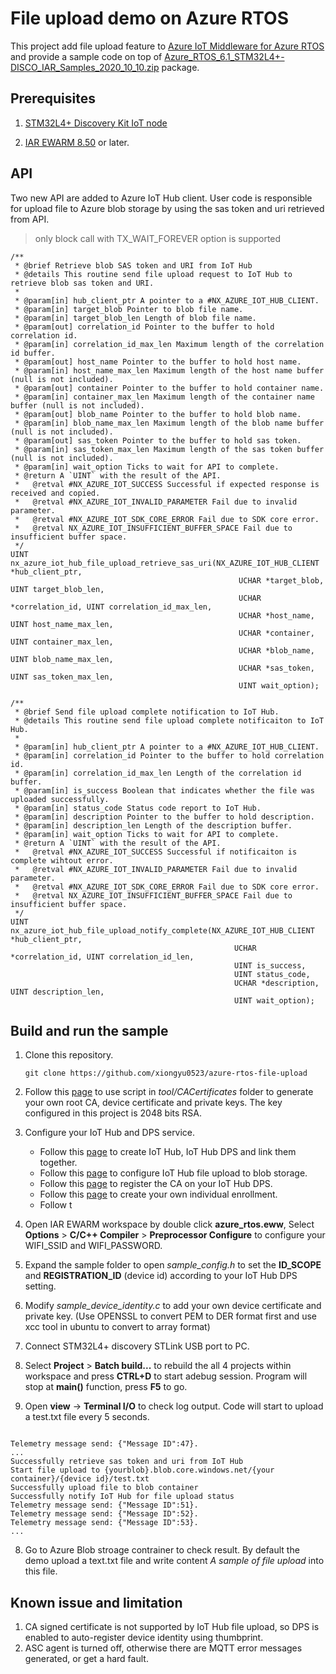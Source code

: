 ﻿# File upload demo on Azure RTOS

This project add file upload feature to [Azure IoT Middleware for Azure RTOS](https://github.com/azure-rtos/netxduo/tree/master/addons/azure_iot) and provide a sample code on top of [Azure_RTOS_6.1_STM32L4+-DISCO_IAR_Samples_2020_10_10.zip](https://github.com/azure-rtos/samples/releases/download/v6.1_rel/Azure_RTOS_6.1_STM32L4+-DISCO_IAR_Samples_2020_10_10.zip) package. 

## Prerequisites

1. [STM32L4+ Discovery Kit IoT node](https://www.st.com/en/evaluation-tools/b-l4s5i-iot01a.html)

2. [IAR EWARM 8.50](https://www.iar.com/ewarm) or later.

## API

Two new API are added to Azure IoT Hub client. User code is responsible for upload file to Azure blob storage by using the sas token and uri retrieved from API.

> only block call with TX_WAIT_FOREVER option is supported

```
/**
 * @brief Retrieve blob SAS token and URI from IoT Hub 
 * @details This routine send file upload request to IoT Hub to retrieve blob sas token and URI.
 *
 * @param[in] hub_client_ptr A pointer to a #NX_AZURE_IOT_HUB_CLIENT.
 * @param[in] target_blob Pointer to blob file name.
 * @param[in] target_blob_len Length of blob file name.
 * @param[out] correlation_id Pointer to the buffer to hold correlation id.
 * @param[in] correlation_id_max_len Maximum length of the correlation id buffer.
 * @param[out] host_name Pointer to the buffer to hold host name.
 * @param[in] host_name_max_len Maximum length of the host name buffer (null is not included).
 * @param[out] container Pointer to the buffer to hold container name.
 * @param[in] container_max_len Maximum length of the container name buffer (null is not included).
 * @param[out] blob_name Pointer to the buffer to hold blob name.
 * @param[in] blob_name_max_len Maximum length of the blob name buffer (null is not included).
 * @param[out] sas_token Pointer to the buffer to hold sas token.
 * @param[in] sas_token_max_len Maximum length of the sas token buffer (null is not included).
 * @param[in] wait_option Ticks to wait for API to complete.
 * @return A `UINT` with the result of the API.
 *   @retval #NX_AZURE_IOT_SUCCESS Successful if expected response is received and copied.
 *   @retval #NX_AZURE_IOT_INVALID_PARAMETER Fail due to invalid parameter.
 *   @retval #NX_AZURE_IOT_SDK_CORE_ERROR Fail due to SDK core error.
 *   @retval NX_AZURE_IOT_INSUFFICIENT_BUFFER_SPACE Fail due to insufficient buffer space.
 */
UINT nx_azure_iot_hub_file_upload_retrieve_sas_uri(NX_AZURE_IOT_HUB_CLIENT *hub_client_ptr,
                                                   UCHAR *target_blob, UINT target_blob_len,
                                                   UCHAR *correlation_id, UINT correlation_id_max_len,
                                                   UCHAR *host_name, UINT host_name_max_len,
                                                   UCHAR *container, UINT container_max_len,
                                                   UCHAR *blob_name, UINT blob_name_max_len,
                                                   UCHAR *sas_token, UINT sas_token_max_len,
                                                   UINT wait_option);

/**
 * @brief Send file upload complete notification to IoT Hub. 
 * @details This routine send file upload complete notificaiton to IoT Hub.
 *
 * @param[in] hub_client_ptr A pointer to a #NX_AZURE_IOT_HUB_CLIENT.
 * @param[in] correlation_id Pointer to the buffer to hold correlation id.
 * @param[in] correlation_id_max_len Length of the correlation id buffer.
 * @param[in] is_success Boolean that indicates whether the file was uploaded successfully.
 * @param[in] status_code Status code report to IoT Hub.
 * @param[in] description Pointer to the buffer to hold description.
 * @param[in] description_len Length of the description buffer.
 * @param[in] wait_option Ticks to wait for API to complete.
 * @return A `UINT` with the result of the API.
 *   @retval #NX_AZURE_IOT_SUCCESS Successful if notificaiton is complete wihtout error.
 *   @retval #NX_AZURE_IOT_INVALID_PARAMETER Fail due to invalid parameter.
 *   @retval #NX_AZURE_IOT_SDK_CORE_ERROR Fail due to SDK core error.
 *   @retval NX_AZURE_IOT_INSUFFICIENT_BUFFER_SPACE Fail due to insufficient buffer space.
 */
UINT nx_azure_iot_hub_file_upload_notify_complete(NX_AZURE_IOT_HUB_CLIENT *hub_client_ptr,
                                                  UCHAR *correlation_id, UINT correlation_id_len,
                                                  UINT is_success, 
                                                  UINT status_code, 
                                                  UCHAR *description, UINT description_len,
                                                  UINT wait_option);
```

## Build and run the sample

1. Clone this repository.
   
   ```
   git clone https://github.com/xiongyu0523/azure-rtos-file-upload
   ```

2. Follow this [page](https://github.com/Azure/azure-iot-sdk-c/blob/master/tools/CACertificates/CACertificateOverview.md) to use script in *tool/CACertificates* folder to generate your own root CA, device certificate and private keys. The key configured in this project is 2048 bits RSA.

3. Configure your IoT Hub and DPS service.
   
   - Follow this [page](https://docs.microsoft.com/en-us/azure/iot-dps/quick-setup-auto-provision) to create IoT Hub, IoT Hub DPS and link them together.
   - Follow this [page](https://docs.microsoft.com/en-us/azure/iot-hub/iot-hub-configure-file-upload) to configure IoT Hub file upload to blob storage.
   - Follow this [page](https://docs.microsoft.com/en-us/azure/iot-dps/how-to-verify-certificates) to register the CA on your IoT Hub DPS.
   - Follow this [page](https://docs.microsoft.com/en-us/azure/iot-dps/how-to-manage-enrollments#create-a-device-enrollment) to create your own individual enrollment.
   - Follow t

4. Open IAR EWARM workspace by double click **azure_rtos.eww**, Select **Options** > **C/C++ Compiler** >
**Preprocessor Configure** to configure your WIFI_SSID and WIFI_PASSWORD.

3. Expand the sample folder to open *sample_config.h* to set the **ID_SCOPE** and **REGISTRATION_ID** (device id) according to your IoT Hub DPS setting.

4. Modify *sample_device_identity.c* to add your own device certificate and private key. (Use OPENSSL to convert PEM to DER format first and use xcc tool in ubuntu to convert to array format)

5. Connect STM32L4+ discovery STLink USB port to PC. 

6. Select **Project** > **Batch build...** to rebuild the all 4 projects within workspace and press **CTRL+D** to start adebug session. Program will stop at **main()** function, press **F5** to go. 

7. Open **view** -> **Terminal I/O** to check log output. Code will start to upload a test.txt file every 5 seconds.

```

Telemetry message send: {"Message ID":47}.
...
Successfully retrieve sas token and uri from IoT Hub
Start file upload to {yourblob}.blob.core.windows.net/{your container}/{device id}/test.txt
Successfully upload file to blob container
Successfully notify IoT Hub for file upload status
Telemetry message send: {"Message ID":51}.
Telemetry message send: {"Message ID":52}.
Telemetry message send: {"Message ID":53}.
...

```

8. Go to Azure Blob stroage contrainer to check result. By default the demo upload a text.txt file and write content *A sample of file upload* into this file.

## Known issue and limitation

1. CA signed certificate is not supported by IoT Hub file upload, so DPS is enabled to auto-register device identity using thumbprint. 
2. ASC agent is turned off, otherwise there are MQTT error messages generated, or get a hard fault. 